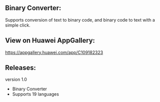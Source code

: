 Binary Converter:
-----------------
Supports conversion of text to binary code, and binary code to text with a simple click.

View on Huawei AppGallery:
--------------------------
https://appgallery.huawei.com/app/C109182323

Releases:
---------
version 1.0

- Binary Converter
- Supports 19 languages
